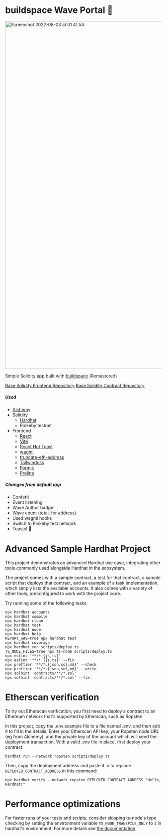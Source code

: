 # buildspace Wave Portal 👋

<img width="1117" alt="Screenshot 2022-08-03 at 01 41 54" src="https://user-images.githubusercontent.com/36774784/182478528-97ed1a41-d11e-4e53-a59c-58f4b587dcd5.png">

Simple Solidity app built with [buildspace](https://buildspace.so/p/build-solidity-web3-app/) (Remastered)

[Base Solidity Frontend Repository](https://github.com/Fecony/web3-ui)
[Base Solidity Contract Repository](https://github.com/Fecony/web3-solidity)

##### Used

- [Alchemy](https://www.alchemy.com/)
- [Solidity](https://soliditylang.org/)
  - [Hardhat](https://hardhat.org/)
  - Rinkeby testnet
- Frontend
  - [React](https://reactjs.org/)
  - [Vite](https://vitejs.dev/)
  - [React Hot Toast](https://react-hot-toast.com/)
  - [wagmi](https://wagmi.sh/)
  - [truncate-eth-address](https://github.com/gpxl-dev/truncate-eth-address)
  - [Tailwindcss](https://tailwindcss.com/)
  - [Formik](https://formik.org/)
  - [Preline](https://preline.co/)

##### Changes from default app
- Confetti 
- Event listening
- Wave Author badge
- Wave count (total, for address)
- Used wagmi hooks
- Switch to Rinkeby test network
- Toasts! 🍞

# Advanced Sample Hardhat Project

This project demonstrates an advanced Hardhat use case, integrating other tools commonly used alongside Hardhat in the ecosystem.

The project comes with a sample contract, a test for that contract, a sample script that deploys that contract, and an example of a task implementation, which simply lists the available accounts. It also comes with a variety of other tools, preconfigured to work with the project code.

Try running some of the following tasks:

```shell
npx hardhat accounts
npx hardhat compile
npx hardhat clean
npx hardhat test
npx hardhat node
npx hardhat help
REPORT_GAS=true npx hardhat test
npx hardhat coverage
npx hardhat run scripts/deploy.ts
TS_NODE_FILES=true npx ts-node scripts/deploy.ts
npx eslint '**/*.{js,ts}'
npx eslint '**/*.{js,ts}' --fix
npx prettier '**/*.{json,sol,md}' --check
npx prettier '**/*.{json,sol,md}' --write
npx solhint 'contracts/**/*.sol'
npx solhint 'contracts/**/*.sol' --fix
```

# Etherscan verification

To try out Etherscan verification, you first need to deploy a contract to an Ethereum network that's supported by Etherscan, such as Ropsten.

In this project, copy the .env.example file to a file named .env, and then edit it to fill in the details. Enter your Etherscan API key, your Ropsten node URL (eg from Alchemy), and the private key of the account which will send the deployment transaction. With a valid .env file in place, first deploy your contract:

```shell
hardhat run --network ropsten scripts/deploy.ts
```

Then, copy the deployment address and paste it in to replace `DEPLOYED_CONTRACT_ADDRESS` in this command:

```shell
npx hardhat verify --network ropsten DEPLOYED_CONTRACT_ADDRESS "Hello, Hardhat!"
```

# Performance optimizations

For faster runs of your tests and scripts, consider skipping ts-node's type checking by setting the environment variable `TS_NODE_TRANSPILE_ONLY` to `1` in hardhat's environment. For more details see [the documentation](https://hardhat.org/guides/typescript.html#performance-optimizations).
